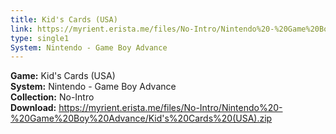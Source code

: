 ```yaml
---
title: Kid's Cards (USA)
link: https://myrient.erista.me/files/No-Intro/Nintendo%20-%20Game%20Boy%20Advance/Kid's%20Cards%20(USA).zip
type: single1
System: Nintendo - Game Boy Advance
---
```

<b>Game:</b> Kid's Cards (USA)<br>
<b>System:</b> Nintendo - Game Boy Advance<br>
<b>Collection:</b> No-Intro<br>
<b>Download:</b> https://myrient.erista.me/files/No-Intro/Nintendo%20-%20Game%20Boy%20Advance/Kid's%20Cards%20(USA).zip